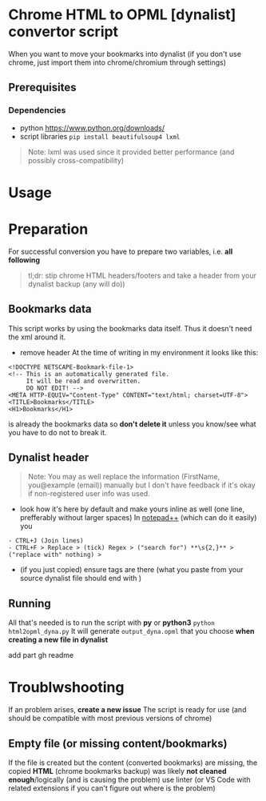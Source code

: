 # Chrome HTML to OPML \[dynalist\] convertor script
When you want to move your bookmarks into dynalist (if you don't use chrome, just import them into chrome/chromium through settings)

## Prerequisites
### Dependencies
- python
https://www.python.org/downloads/
- script libraries
```pip install beautifulsoup4 lxml```

>Note: lxml was used since it provided better performance (and possibly cross-compatibility)

# Usage
# Preparation
For successful conversion you have to prepare two variables, i.e. **all following** 
> tl;dr: stip chrome HTML headers/footers and take a header from your dynalist backup (any will do))

## Bookmarks data
This script works by using the bookmarks data itself. Thus it doesn't need the xml around it.
- remove header
At the time of writing in my environment it looks like this:
```
<!DOCTYPE NETSCAPE-Bookmark-file-1>
<!-- This is an automatically generated file.
     It will be read and overwritten.
     DO NOT EDIT! -->
<META HTTP-EQUIV="Content-Type" CONTENT="text/html; charset=UTF-8">
<TITLE>Bookmarks</TITLE>
<H1>Bookmarks</H1>
```
**<DL><p>** is already the bookmarks data so **don't delete it** unless you know/see what you have to do not to break it.

## Dynalist header
>Note: You may as well replace the information (FirstName, you@example (email)) manually but I don't have feedback if it's okay if non-registered user info was used.

-  look how it's here by default and make yours inline as well (one line, prefferably without larger spaces)
In [notepad++](https://notepad-plus-plus.org/downloads/) (which can do it easily) you
```
- CTRL+J (Join lines)
- CTRL+F > Replace > (tick) Regex > ("search for") **\s{2,}** > ("replace with" nothing) >
```
- (if you just copied) ensure tags are there (what you paste from your source dynalist file should end with **<body>**)

## Running
All that's needed is to run the script with **py** or **python3**
```python html2opml_dyna.py```
It will generate `output_dyna.opml` that you choose **when creating a new file in dynalist**

add part gh readme

# Troublwshooting
If an problem arises, **create a new issue**
The script is ready for use (and should be compatible with most previous versions of chrome)

## Empty file (or missing content/bookmarks)
If the file is created but the content (converted bookmarks) are missing, the copied **HTML** (chrome bookmarks backup) was likely **not cleaned enough**/logically (and is causing the problem) use linter (or VS Code with related extensions if you can't figure out where is the problem)
